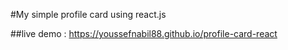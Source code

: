 #My simple profile card using react.js

##live demo : https://youssefnabil88.github.io/profile-card-react